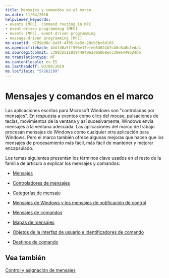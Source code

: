 ```yaml
---
title: Mensajes y comandos en el marco
ms.date: 11/04/2016
helpviewer_keywords:
- events [MFC], command routing in MFC
- event-driven programming [MFC]
- events [MFC], event-driven programming
- message-driven programming [MFC]
ms.assetid: d799ed8c-6a9f-4f05-be5d-29cb5bc6d185
ms.openlocfilehash: 4ddfd0a5ff506e17efeb63624b7cb8c6a8b1eda4
ms.sourcegitcommit: c3093251193944840e3d0a068ecc30e6449624ba
ms.translationtype: MT
ms.contentlocale: es-ES
ms.lasthandoff: 03/04/2019
ms.locfileid: "57262199"
---
```

# <a name="messages-and-commands-in-the-framework"></a>Mensajes y comandos en el marco

Las aplicaciones escritas para Microsoft Windows son "controladas por mensajes". En respuesta a eventos como clics del mouse, pulsaciones de teclas, movimientos de la ventana y así sucesivamente, Windows envía mensajes a la ventana adecuada. Las aplicaciones del marco de trabajo procesan mensajes de Windows como cualquier otra aplicación para Windows. Pero el marco también ofrece algunas mejoras que hacen que los mensajes de procesamiento más fácil, más fácil de mantener y mejorar encapsulado.

Los temas siguientes presentan los términos clave usados en el resto de la familia de artículo a explicar los mensajes y comandos:

- [Mensajes](../mfc/messages.md)

- [Controladores de mensajes](../mfc/message-handlers.md)

- [Categorías de mensaje](../mfc/message-categories.md)

- [Mensajes de Windows y los mensajes de notificación de control](../mfc/message-categories.md)

- [Mensajes de comandos](../mfc/message-categories.md)

- [Mapas de mensajes](../mfc/mapping-messages.md)

- [Objetos de la interfaz de usuario e identificadores de comando](../mfc/user-interface-objects-and-command-ids.md)

- [Destinos de comando](../mfc/command-targets.md)

## <a name="see-also"></a>Vea también

[Control y asignación de mensajes](../mfc/message-handling-and-mapping.md)
